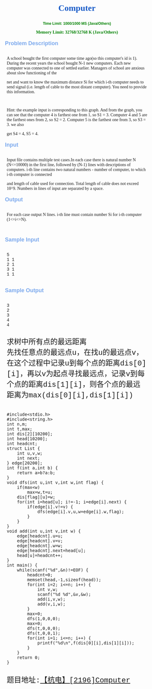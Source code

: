 
<h1 style="color:rgb(26,92,200); text-align:center; font-family:'Times New Roman'">
Computer</h1>
<p style="text-align:center"><strong><span style="font-family:Arial; font-size:12px; color:green">Time Limit: 1000/1000 MS (Java/Others)</span></strong></p>
<p style="text-align:center"><strong><span style="font-family:Arial; font-size:12px; color:green"><span style="font-family:'Times New Roman'; font-size:14px"><strong>Memory Limit: 32768/32768 K (Java/Others)</strong></span></span></strong></p>
<div class="panel_title" align="left" style="height:38px; padding:0px 14px; color:rgb(124,169,237); font-size:18px; font-family:Arial; font-weight:bold">
Problem Description</div>
<div class="panel_content" style="height:auto; margin:0px; padding:0px 20px; font-size:14px; font-family:'Times New Roman'">
A school bought the first computer some time ago(so this computer's id is 1). During the recent years the school bought N-1 new computers. Each new computer was connected to one of settled earlier. Managers of school are anxious about slow functioning of the
 net and want to know the maximum distance Si for which i-th computer needs to send signal (i.e. length of cable to the most distant computer). You need to provide this information.&nbsp;<br>
<center><img src="http://acm.hdu.edu.cn/data/images/C128-1005-1.JPG" alt="" style="border:none; max-width:100%"></center>
<br>
Hint: the example input is corresponding to this graph. And from the graph, you can see that the computer 4 is farthest one from 1, so S1 = 3. Computer 4 and 5 are the farthest ones from 2, so S2 = 2. Computer 5 is the farthest one from 3, so S3 = 3. we also
 get S4 = 4, S5 = 4.<span style="background-color:initial">&nbsp;</span></div>
<div class="panel_title" align="left" style="height:38px; padding:0px 14px; color:rgb(124,169,237); font-size:18px; font-family:Arial; font-weight:bold">
Input</div>
<div class="panel_content" style="height:auto; margin:0px; padding:0px 20px; font-size:14px; font-family:'Times New Roman'">
Input file contains multiple test cases.In each case there is natural number N (N&lt;=10000) in the first line, followed by (N-1) lines with descriptions of computers. i-th line contains two natural numbers - number of computer, to which i-th computer is connected
 and length of cable used for connection. Total length of cable does not exceed 10^9. Numbers in lines of input are separated by a space.</div>
<div class="panel_title" align="left" style="height:38px; padding:0px 14px; color:rgb(124,169,237); font-size:18px; font-family:Arial; font-weight:bold">
Output</div>
<div class="panel_content" style="height:auto; margin:0px; padding:0px 20px; font-size:14px; font-family:'Times New Roman'">
For each case output N lines. i-th line must contain number Si for i-th computer (1&lt;=i&lt;=N).</div>
<div class="panel_bottom" style="height:auto; margin:0px; font-family:'Times New Roman'; font-size:14px">
&nbsp;</div>
<div class="panel_title" align="left" style="height:38px; padding:0px 14px; color:rgb(124,169,237); font-size:18px; font-family:Arial; font-weight:bold">
Sample Input</div>
<div class="panel_content" style="height:auto; margin:0px; padding:0px 20px; font-size:14px; font-family:'Times New Roman'">
<pre style="word-wrap:break-word; white-space:pre-wrap; margin-top:0px; margin-bottom:0px"><div style="font-family:'Courier New',Courier,monospace">5
1 1
2 1
3 1
1 1<span style="font-family:'Times New Roman'; background-color:initial">&nbsp;</span></div></pre>
</div>
<br style="font-family:'Times New Roman'; font-size:14px">
<div class="panel_title" align="left" style="height:38px; padding:0px 14px; color:rgb(124,169,237); font-size:18px; font-family:Arial; font-weight:bold">
Sample Output</div>
<div class="panel_content" style="height:auto; margin:0px; padding:0px 20px; font-family:'Times New Roman'">
<pre style="word-wrap:break-word; white-space:pre-wrap; margin-top:0px; margin-bottom:0px"><div style="font-size:14px; font-family:'Courier New',Courier,monospace">3
2
3
4
4</div><div style="font-family:'Courier New',Courier,monospace"><span style="font-size:24px">
</span></div><div style="font-family:'Courier New',Courier,monospace"><span style="font-size:24px">求树中所有点的最远距离</span></div><div style="font-family:'Courier New',Courier,monospace"><span style="font-size:24px">先找任意点的最远点u，在找u的最远点v，在这个过程中记录u到每个点的距离dis[0][i]，再以v为起点寻找最远点，记录v到每个点的距离dis[1][i]，则各个点的最远距离为max(dis[0][i],dis[1][i])
</span></div><div style="font-family:'Courier New',Courier,monospace"><span style="font-size:24px">
</span></div><div style="font-family:'Courier New',Courier,monospace"><span style="font-size:24px"></span><pre code_snippet_id="1802810" snippet_file_name="blog_20160803_1_6984566"  name="code" class="cpp">#include&lt;stdio.h&gt;
#include&lt;string.h&gt;
int n,m;
int t,max;
int dis[2][10200];
int head[10200];
int headcnt;
struct List {
	int u,v,w;
	int next;
} edge[20200];
int f(int a,int b) {
	return a&gt;b?a:b;
}
void dfs(int u,int v,int w,int flag) {
	if(max&lt;w)
		max=w,t=u;
	dis[flag][u]=w;
	for(int i=head[u]; i!=-1; i=edge[i].next) {
		if(edge[i].v!=v) {
			dfs(edge[i].v,u,w+edge[i].w,flag);
		}
	}
}
void add(int u,int v,int w) {
	edge[headcnt].u=u;
	edge[headcnt].v=v;
	edge[headcnt].w=w;
	edge[headcnt].next=head[u];
	head[u]=headcnt++;
}
int main() {
	while(scanf(&quot;%d&quot;,&amp;n)!=EOF) {
		headcnt=0;
		memset(head,-1,sizeof(head));
		for(int i=2; i&lt;=n; i++) {
			int v,w;
			scanf(&quot;%d %d&quot;,&amp;v,&amp;w);
			add(i,v,w);
			add(v,i,w);
		}
		max=0;
		dfs(1,0,0,0);
		max=0;
		dfs(t,0,0,0);
		dfs(t,0,0,1);
		for(int i=1; i&lt;=n; i++) {
			printf(&quot;%d\n&quot;,f(dis[0][i],dis[1][i]));
		}
	}
	return 0;
}</pre><br><span style="font-size:24px">题目地址:<a target="_blank" href="http://acm.hdu.edu.cn/showproblem.php?pid=2196">【杭电】[2196]Computer</a></span></div></pre>
</div>
